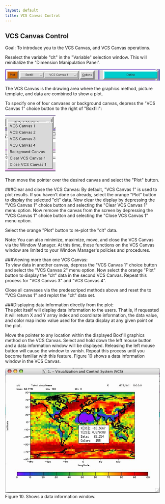 ```yaml
---
layout: default
title: VCS Canvas Control
---
```


##  VCS Canvas Control
Goal:  To introduce you to the VCS Canvas, and VCS Canvas operations.   

Reselect the variable "clt" in the "Variable" selection window. This will
reinitialize the "Dimension Manipulation Panel".  

![Graphics-1](media/images/graphics_1)

The VCS Canvas is the drawing area where the graphics method, picture
template, and data are combined to show a plot.

To specify one of four canvases or background canvas, depress the "VCS Canvas
1" choice button to the right of "Boxfill":

![Graphics-2](media/images/graphics_2)

Then move the pointer over the desired canvas and select the "Plot" button.

###Clear and close the VCS Canvas: 
By default, "VCS Canvas 1" is used to plot results. If you haven't done so
already, select the orange "Plot" button to display the selected "clt" data.
Now clear the display by depressing the "VCS Canvas 1" choice button and
selecting the "Clear VCS Canvas 1" menu option. Now remove the canvas from the
screen by depressing the "VCS Canvas 1" choice button and selecting the "Close
VCS Canvas 1" menu option.  

Select the orange "Plot" button to re-plot the "clt" data.  

Note: You can also minimize, maximize, move, and close the VCS Canvas via
the Window Manager. At this time, these functions on the VCS Canvas window are
limited to your Window Manager's policies and procedures.  

###Viewing more than one VCS Canvas:   
To view data in another canvas, depress the "VCS Canvas 1" choice button and select the "VCS Canvas 2" menu option. Now select the orange "Plot" button to display the "clt" data in the second VCS Canvas. Repeat this process for "VCS Canvas 3" and "VCS Canvas 4".   

Close all canvases via the predescriped methods above and reset the to "VCS
Canvas 1" and replot the "clt" data set.  

###Displaying data information directly from the plot:   
The plot itself will display data information to the users. That is, if requested it will return X and Y array index and coordinate information, the data value, and color map index value used for the data display at any given point on the plot.   

Move the pointer to any location within the displayed Boxfill graphics method
on the VCS Canvas. Select and hold down the left mouse button and a data
information window will be displayed. Releasing the left mouse button will
cause the window to vanish. Repeat this process until you become familiar with
this feature. Figure 10 shows a data information window in the VCS Canvas.  

![Graphics_3](media/images/graphics_3)  
Figure 10. Shows a data information window.  
